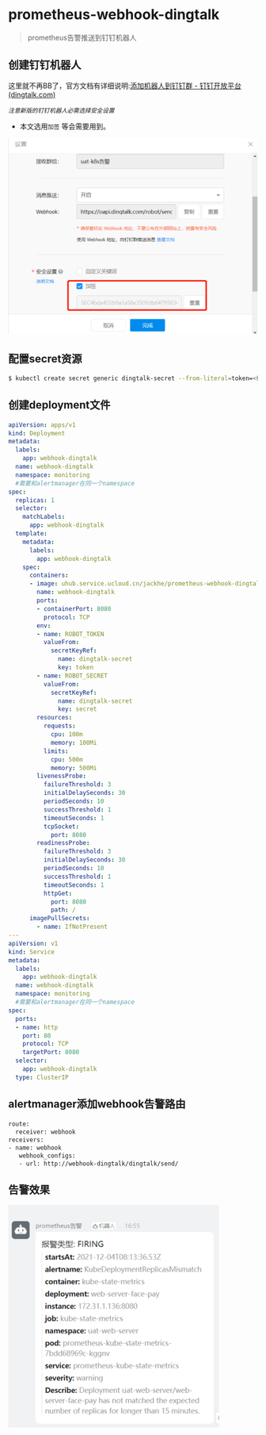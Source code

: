 # prometheus-webhook-dingtalk
> prometheus告警推送到钉钉机器人

## 创建钉钉机器人

这里就不再BB了，官方文档有详细说明:[添加机器人到钉钉群 - 钉钉开放平台 (dingtalk.com)](https://developers.dingtalk.com/document/robots/use-group-robots)

*`注意新版的钉钉机器人必需选择安全设置`*

- 本文选用`加签` 等会需要用到。

![dingding](images/dingding.jpg)

##  配置secret资源

```bash
$ kubectl create secret generic dingtalk-secret --from-literal=token=<替换webhook-token> --from-literal=secret=<替换加签秘钥SEC开头> -n monitoring
```

##  创建deployment文件

```yaml
apiVersion: apps/v1
kind: Deployment
metadata:
  labels:
    app: webhook-dingtalk
  name: webhook-dingtalk
  namespace: monitoring
  #需要和alertmanager在同一个namespace
spec:
  replicas: 1
  selector:
    matchLabels:
      app: webhook-dingtalk
  template:
    metadata:
      labels:
        app: webhook-dingtalk
    spec:
      containers:
      - image: uhub.service.ucloud.cn/jackhe/prometheus-webhook-dingtalk:v1.1
        name: webhook-dingtalk
        ports:
        - containerPort: 8080
          protocol: TCP
        env:
        - name: ROBOT_TOKEN
          valueFrom:
            secretKeyRef:
              name: dingtalk-secret
              key: token
        - name: ROBOT_SECRET
          valueFrom:
            secretKeyRef:
              name: dingtalk-secret
              key: secret
        resources:
          requests:
            cpu: 100m
            memory: 100Mi
          limits:
            cpu: 500m
            memory: 500Mi
        livenessProbe:
          failureThreshold: 3
          initialDelaySeconds: 30
          periodSeconds: 10
          successThreshold: 1
          timeoutSeconds: 1
          tcpSocket:
            port: 8080
        readinessProbe:
          failureThreshold: 3
          initialDelaySeconds: 30
          periodSeconds: 10
          successThreshold: 1
          timeoutSeconds: 1
          httpGet:
            port: 8080
            path: /
      imagePullSecrets:
        - name: IfNotPresent
---
apiVersion: v1
kind: Service
metadata:
  labels:
    app: webhook-dingtalk
  name: webhook-dingtalk
  namespace: monitoring
  #需要和alertmanager在同一个namespace
spec:
  ports:
  - name: http
    port: 80
    protocol: TCP
    targetPort: 8080
  selector:
    app: webhook-dingtalk
  type: ClusterIP
```

##  alertmanager添加webhook告警路由

```
route:
  receiver: webhook
receivers:
- name: webhook
   webhook_configs:
   - url: http://webhook-dingtalk/dingtalk/send/
```

##  告警效果

![xiaoguo](images/xiaoguo.jpg)
